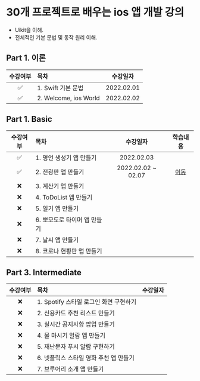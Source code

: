 # 30개 프로젝트로 배우는 ios 앱 개발 강의

- Uikit을 이해.
- 전체적인 기본 문법 및 동작 원리 이해.




## Part 1. 이론
|수강여부| 목차                    |    수강일자    |
|:---:|:----------------------|:----------:|
|✅| 1. Swift 기본 문법        | 2022.02.01 |
|✅| 2. Welcome, ios World | 2022.02.02 |



## Part 1. Basic
| 수강여부 | 목차                |        수강일자        |                                                                     학습내용                                                                      |
|:----:|:------------------|:------------------:|:---------------------------------------------------------------------------------------------------------------------------------------------:|
|  ✅   | 1. 명언 생성기 앱 만들기   |     2022.02.03     |                                                                                                                                               |
|  ✅   | 2. 전광판 앱 만들기      | 2022.02.02 ~ 02.07 |  <a href="https://github.com/Joo-esc/TIL/blob/main/DailyStudyLog/Swift/log/%EC%A0%84%EA%B4%91%ED%8C%90%EB%A7%8C%EB%93%A4%EA%B8%B0.md">이동<a>   |
|  ❌   | 3. 계산기 앱 만들기      |                    ||
|  ❌   | 4. ToDoList 앱 만들기 |                    ||
|  ❌   | 5. 일기 앱 만들기       |                    ||
|  ❌   | 6. 뽀모도로 타이머 앱 만들기 |                    ||
|  ❌   | 7. 날씨 앱 만들기       |                    ||
|  ❌   | 8. 코로나 현황판 앱 만들기  |                    ||


## Part 3. Intermediate
| 수강여부 | 목차                         | 수강일자 |
|:----:|:---------------------------|:----:|
|  ❌   | 1. Spotify 스타일 로그인 화면 구현하기 |      |
|  ❌   | 2. 신용카드 추천 리스트 만들기         |      |
|  ❌   | 3. 실시간 공지사항 팝업 만들기         |      |
|  ❌   | 4. 물 마시기 알람 앱 만들기          |      |
|  ❌   | 5. 재난문자 푸시 알람 구현하기         |      |
|  ❌   | 6. 넷플릭스 스타일 영화 추천 앱 만들기    |      |
|  ❌   | 7. 브루어리 소개 앱 만들기           |      |



